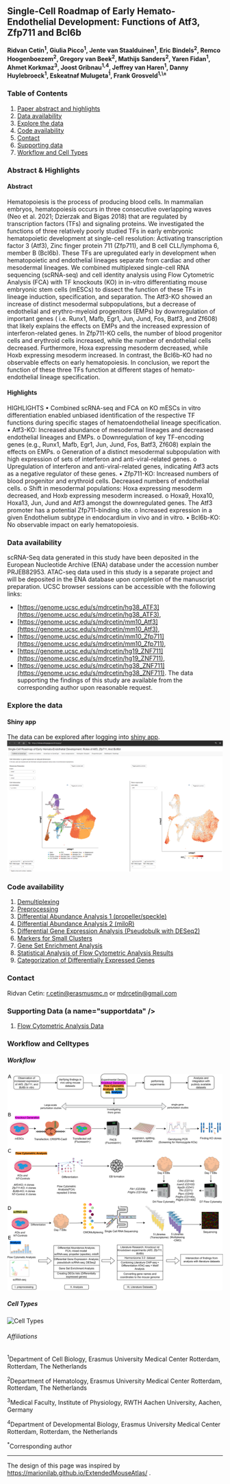 ## Single-Cell Roadmap of Early Hemato-Endothelial Development: Functions of Atf3, Zfp711 and Bcl6b

**Ridvan Cetin<sup>1</sup>, Giulia Picco<sup>1</sup>, Jente van Staalduinen<sup>1</sup>, Eric Bindels<sup>2</sup>, Remco Hoogenboezem<sup>2</sup>, Gregory van Beek<sup>2</sup>, Mathijs Sanders<sup>2</sup>, Yaren Fidan<sup>1</sup>, Ahmet Korkmaz<sup>3</sup>, Joost Gribnau<sup>1,4</sup>, Jeffrey van Haren<sup>1</sup>, Danny Huylebroeck<sup>1</sup>, Eskeatnaf Mulugeta<sup>1</sup>, Frank Grosveld<sup>1,\±</sup>**

### Table of Contents

1. [Paper abstract and highlights](#Abstract)
2. [Data availability](#data)
3. [Explore the data](#explore)
4. [Code availability](#code)
5. [Contact](#contact)
6. [Supporting data](#supportdata)
7. [Workflow and Cell Types](#workflow)

### Abstract & Highlights<a name="Abstract" />

#### Abstract
Hematopoiesis is the process of producing blood cells. In mammalian embryos, hematopoiesis occurs in three consecutive overlapping waves (Neo et al. 2021; Dzierzak and Bigas 2018) that are regulated by transcription factors (TFs) and signaling proteins. We investigated the functions of three relatively poorly studied TFs in early embryonic hematopoietic development at single-cell resolution: Activating transcription factor 3 (Atf3), Zinc finger protein 711 (Zfp711), and B cell CLL/lymphoma 6, member B (Bcl6b). These TFs are upregulated early in development when hematopoietic and endothelial lineages separate from cardiac and other mesodermal lineages. We combined multiplexed single-cell RNA sequencing (scRNA-seq) and cell identity analysis using Flow Cytometric Analysis (FCA) with TF knockouts (KO) in in-vitro differentiating mouse embryonic stem cells (mESCs) to dissect the function of these TFs in lineage induction, specification, and separation. The Atf3-KO showed an increase of distinct mesodermal subpopulations, but a decrease of endothelial and erythro-myeloid progenitors (EMPs) by downregulation of important genes ( i.e. Runx1, Mafb, Egr1, Jun, Jund, Fos, Batf3, and Zf608) that likely explains the effects on EMPs and the increased expression of interferon-related genes. In Zfp711-KO cells, the number of blood progenitor cells and erythroid cells increased, while the number of endothelial cells decreased. Furthermore, Hoxa expressing mesoderm decreased, while Hoxb expressing mesoderm increased. In contrast, the Bcl6b-KO had no observable effects on early hematopoiesis. In conclusion, we report the function of these three TFs function at different stages of hemato-endothelial lineage specification. 

#### Highlights
HIGHLIGHTS
•	Combined scRNA-seq and FCA on KO mESCs in vitro differentiation enabled unbiased identification of the respective TF functions during specific stages of hematoendothelial lineage specification.
•	Atf3-KO: Increased abundance of mesodermal lineages and decreased endothelial lineages and EMPs.
   o	Downregulation of key TF-encoding genes (e.g., Runx1, Mafb, Egr1, Jun, Jund, Fos, Batf3, Zf608) explain the effects on EMPs.
   o	Generation of a distinct mesodermal subpopulation with high expression of sets of interferon and anti-viral-related genes.
   o	Upregulation of interferon and anti-viral-related genes, indicating Atf3 acts as a negative regulator of these genes.
•	Zfp711-KO: Increased numbers of blood progenitor and erythroid cells. Decreased numbers of endothelial cells.
   o	Shift in mesodermal populations: Hoxa expressing mesoderm decreased, and Hoxb expressing mesoderm increased.
   o	Hoxa9, Hoxa10, Hoxa13, Jun, Jund and Atf3 amongst the downregulated genes. The Atf3 promoter has a potential Zfp711-binding site. 
   o	Increased expression in a given Endothelium subtype in endocardium in vivo and in vitro.
•	Bcl6b-KO: No observable impact on early hematopoiesis.

### Data availability<a name="data" />
scRNA-Seq data generated in this study have been deposited in the European Nucleotide Archive (ENA) database under the accession number PRJEB82953.  ATAC-seq data used in this study is a separate project and will be deposited in the ENA database upon completion of the manuscript preparation. UCSC browser sessions can be accessible with the following links:
-   [https://genome.ucsc.edu/s/mdrcetin/hg38_ATF3](https://genome.ucsc.edu/s/mdrcetin/hg38_ATF3),
-   [https://genome.ucsc.edu/s/mdrcetin/mm10_Atf3](https://genome.ucsc.edu/s/mdrcetin/mm10_Atf3),
-   [https://genome.ucsc.edu/s/mdrcetin/mm10_Zfp711](https://genome.ucsc.edu/s/mdrcetin/mm10_Zfp711),
-   [https://genome.ucsc.edu/s/mdrcetin/hg19_ZNF711](https://genome.ucsc.edu/s/mdrcetin/hg19_ZNF711),
-   [https://genome.ucsc.edu/s/mdrcetin/hg38_ZNF711](https://genome.ucsc.edu/s/mdrcetin/hg38_ZNF711).
  The data supporting the findings of this study are available from the corresponding author upon reasonable request.

### Explore the data<a name="explore" />

#### Shiny app 

The data can be explored after logging into [shiny app](https://ridvan.shinyapps.io/shinyapp/).
![Shinnyapp Example](https://github.com/ridvan-cetin/CMO_Atf3_Zfp711_Bcl6b/blob/main/Shiny_example.png)

### Code availability<a name="code" />

1. [Demultiplexing](https://github.com/ridvan-cetin/CMO_Atf3_Zfp711_Bcl6b/blob/main/Analysis_Codes/1_demultiplexing.Rmd)
2. [Preprocessing](https://github.com/ridvan-cetin/CMO_Atf3_Zfp711_Bcl6b/blob/main/Analysis_Codes/2_preprocessing.Rmd)
3. [Differential Abundance Analysis 1 (propeller/speckle)](https://github.com/ridvan-cetin/CMO_Atf3_Zfp711_Bcl6b/blob/main/Analysis_Codes/3_DAA_speckle.Rmd)
4. [Differential Abundance Analysis 2 (miloR)](https://github.com/ridvan-cetin/CMO_Atf3_Zfp711_Bcl6b/blob/main/Analysis_Codes/4_DAA_miloR.Rmd)
5. [Differential Gene Expression Analysis (Pseudobulk with DESeq2)](https://github.com/ridvan-cetin/CMO_Atf3_Zfp711_Bcl6b/blob/main/Analysis_Codes/5_DGEA_DESeq2.Rmd)
6. [Markers for Small Clusters](https://github.com/ridvan-cetin/CMO_Atf3_Zfp711_Bcl6b/blob/main/Analysis_Codes/7_GSEA.Rmd)
7. [Gene Set Enrichment Analysis](https://github.com/ridvan-cetin/CMO_Atf3_Zfp711_Bcl6b/blob/main/Analysis_Codes/7_GSEA.Rmd)
8. [Statistical Analysis of Flow Cytometric Analysis Results](https://github.com/ridvan-cetin/CMO_Atf3_Zfp711_Bcl6b/blob/main/Analysis_Codes/8_FCA_Statistics.Rmd)
9. [Categorization of Differentially Expressed Genes](https://github.com/ridvan-cetin/CMO_Atf3_Zfp711_Bcl6b/blob/main/Analysis_Codes/9_DEGs_categorization.Rmd)


### Contact<a name="contact" />
Ridvan Cetin: [r.cetin@erasmusmc.n](r.cetin@erasmusmc.nl) or [mdrcetin@gmail.com](mdrcetin@gmail.com)

### Supporting Data (a name="supportdata" />

1. [Flow Cytometric Analysis Data](https://github.com/ridvan-cetin/CMO_Atf3_Zfp711_Bcl6b/tree/main/FlowCytometricAnalysis)

### Workflow and Celltypes<a name="workflow" />

##### Workflow

![Workflow](https://github.com/ridvan-cetin/CMO_Atf3_Zfp711_Bcl6b/blob/main/Figure_s1_v1.png)

##### Cell Types

![Cell Types](https://github.com/ridvan-cetin/CMO_Atf3_Zfp711_Bcl6b/blob/main/Cetin_Fig_2.png)

###### Affiliations

<sup>1</sup>Department of Cell Biology, Erasmus University Medical Center Rotterdam, Rotterdam, The Netherlands

<sup>2</sup>Department of Hematology, Erasmus University Medical Center Rotterdam, Rotterdam, The Netherlands

<sup>3</sup>Medical Faculty, Institute of Physiology, RWTH Aachen University, Aachen, Germany

<sup>4</sup>Department of Developmental Biology, Erasmus University Medical Center Rotterdam, Rotterdam, the Netherlands

<sup>*</sup>Corresponding author
   
-----
The design of this page was inspired by https://marionilab.github.io/ExtendedMouseAtlas/ .
